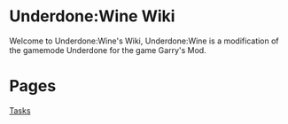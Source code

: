 # Underdone:Wine Wiki #
Welcome to Underdone:Wine's Wiki, Underdone:Wine is a modification of the gamemode Underdone for the game Garry's Mod.

# Pages #
[Tasks](Tasks.md)